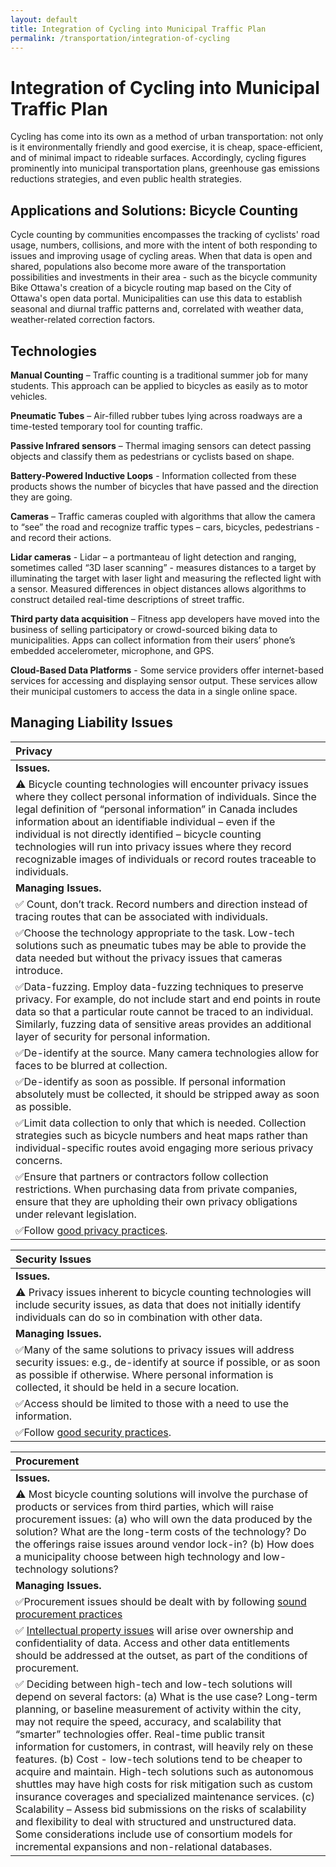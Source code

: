 ```yaml
---
layout: default
title: Integration of Cycling into Municipal Traffic Plan
permalink: /transportation/integration-of-cycling
---
```


# Integration of Cycling into Municipal Traffic Plan

Cycling has come into its own as a method of urban transportation: not only is it environmentally friendly and good exercise, it is cheap, space-efficient, and of minimal impact to rideable surfaces. Accordingly, cycling figures prominently into municipal transportation plans, greenhouse gas emissions reductions strategies, and even public health strategies.

## Applications and Solutions:  Bicycle Counting

Cycle counting by communities encompasses the tracking of cyclists' road usage, numbers, collisions, and more with the intent of both responding to issues and improving usage of cycling areas. When that data is open and shared, populations also become more aware of the transportation possibilities and investments in their area - such as the bicycle community Bike Ottawa's creation of a bicycle routing map based on the City of Ottawa's open data portal. Municipalities can use this data to establish seasonal and diurnal traffic patterns and, correlated with weather data, weather-related correction factors.

## Technologies

**Manual Counting** – Traffic counting is a traditional summer job for many students. This approach can be applied to bicycles as easily as to motor vehicles.

**Pneumatic Tubes** – Air-filled rubber tubes lying across roadways are a time-tested temporary tool for counting traffic.

**Passive Infrared sensors** – Thermal imaging sensors can detect passing objects and classify them as pedestrians or cyclists based on shape.

**Battery-Powered Inductive Loops** - Information collected from these products shows the number of bicycles that have passed and the direction they are going.

**Cameras** – Traffic cameras coupled with algorithms that allow the camera to “see” the road and recognize traffic types – cars, bicycles, pedestrians - and record their actions.

**Lidar cameras** - Lidar – a portmanteau of light detection and ranging, sometimes called “3D laser scanning” - measures distances to a target by illuminating the target with laser light and measuring the reflected light with a sensor. Measured differences in object distances allows algorithms to construct detailed real-time descriptions of street traffic.

**Third party data acquisition** – Fitness app developers have moved into the business of selling participatory or crowd-sourced biking data to municipalities. Apps can collect information from their users’ phone’s embedded accelerometer, microphone, and GPS.

**Cloud-Based Data Platforms** - Some service providers offer internet-based services for accessing and displaying sensor output. These services allow their municipal customers to access the data in a single online space.

## Managing Liability Issues

| Privacy |
| :--- |
| **Issues.** |
| ⚠ Bicycle counting technologies will encounter privacy issues where they collect personal information of individuals.  Since the legal definition of “personal information” in Canada includes information about an identifiable individual – even if the individual is not directly identified – bicycle counting technologies will run into privacy issues where they record recognizable images of individuals or record routes traceable to individuals. |
| **Managing Issues.** |
| ✅ Count, don’t track.  Record numbers and direction instead of tracing routes that can be associated with individuals. |
| ✅Choose the technology appropriate to the task.  Low-tech solutions such as pneumatic tubes may be able to provide the data needed but without the privacy issues that cameras introduce. |
| ✅Data-fuzzing. Employ data-fuzzing techniques to preserve privacy. For example, do not include start and end points in route data so that a particular route cannot be traced to an individual. Similarly, fuzzing data of sensitive areas provides an additional layer of security for personal information. |
| ✅De-identify at the source. Many camera technologies allow for faces to be blurred at collection. |
| ✅De-identify as soon as possible.  If personal information absolutely must be collected, it should be stripped away as soon as possible. |
| ✅Limit data collection to only that which is needed. Collection strategies such as bicycle numbers and heat maps rather than individual-specific routes avoid engaging more serious privacy concerns. |
| ✅Ensure that partners or contractors follow collection restrictions. When purchasing data from private companies, ensure that they are upholding their own privacy obligations under relevant legislation. |
| ✅Follow [good privacy practices](../meta-issues/privacy.md). |

| Security Issues |
| :--- |
| **Issues.** |
| ⚠ Privacy issues inherent to bicycle counting technologies will include security issues, as data that does not initially identify individuals can do so in combination with other data. |
| **Managing Issues.** |
| ✅Many of the same solutions to privacy issues will address security issues:  e.g., de-identify at source if possible, or as soon as possible if otherwise.  Where personal information is collected, it should be held in a secure location. |
| ✅Access should be limited to those with a need to use the information. |
| ✅Follow [good security practices](../meta-issues/security.md). |

| Procurement |
| :--- |
| **Issues.** |
| ⚠ Most bicycle counting solutions will involve the purchase of products or services from third parties, which will raise procurement issues: \(a\) who will own the data produced by the solution?  What are the long-term costs of the technology? Do the offerings raise issues around vendor lock-in? \(b\) How does a municipality choose between high technology and low-technology solutions? |
| **Managing Issues.** |
| ✅Procurement issues should be dealt with by following [sound procurement practices](../meta-issues/untitled-2.md) |
| ✅ [Intellectual property issues](../meta-issues/untitled-1.md) will arise over ownership and confidentiality of data.  Access and other data entitlements should be addressed at the outset, as part of the conditions of procurement. |
| ✅ Deciding between high-tech and low-tech solutions will depend on several factors: \(a\) What is the use case? Long-term planning, or baseline measurement of activity within the city, may not require the speed, accuracy, and scalability that “smarter” technologies offer. Real-time public transit information for customers, in contrast, will heavily rely on these features. \(b\) Cost - low-tech solutions tend to be cheaper to acquire and maintain. High-tech solutions such as autonomous shuttles may have high costs for risk mitigation such as custom insurance coverages and specialized maintenance services. \(c\) Scalability – Assess bid submissions on the risks of scalability and flexibility to deal with structured and unstructured data. Some considerations include use of consortium models for incremental expansions and non-relational databases. |

